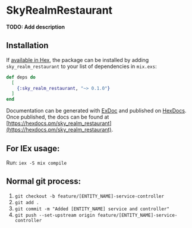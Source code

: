 # SkyRealmRestaurant

**TODO: Add description**

## Installation

If [available in Hex](https://hex.pm/docs/publish), the package can be installed
by adding `sky_realm_restaurant` to your list of dependencies in `mix.exs`:

```elixir
def deps do
  [
    {:sky_realm_restaurant, "~> 0.1.0"}
  ]
end
```

Documentation can be generated with [ExDoc](https://github.com/elixir-lang/ex_doc)
and published on [HexDocs](https://hexdocs.pm). Once published, the docs can
be found at [https://hexdocs.pm/sky_realm_restaurant](https://hexdocs.pm/sky_realm_restaurant).

## For IEx usage:

Run: `iex -S mix compile`

## Normal git process:

1. `git checkout -b feature/[ENTITY_NAME]-service-controller`
2. `git add .`
3. `git commit -m "Added [ENTITY_NAME] service and controller"`
4. `git push --set-upstream origin feature/[ENTITY_NAME]-service-controller`

